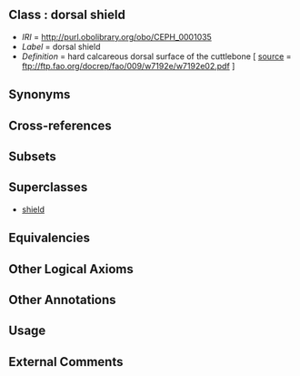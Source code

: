 
## Class : dorsal shield

 * *IRI* = http://purl.obolibrary.org/obo/CEPH_0001035
 * *Label* = dorsal shield
 * *Definition* = hard calcareous dorsal surface of the cuttlebone [ [source](../../ce/source.md) = ftp://ftp.fao.org/docrep/fao/009/w7192e/w7192e02.pdf ]

## Synonyms


## Cross-references


## Subsets


## Superclasses

 * [shield](../../CEPH/34/CEPH_0001034.md)

## Equivalencies


## Other Logical Axioms


## Other Annotations


## Usage


## External Comments

